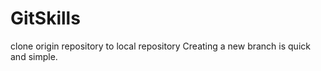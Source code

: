 # GitSkills
clone origin repository to local repository
Creating a new branch is quick and simple.

